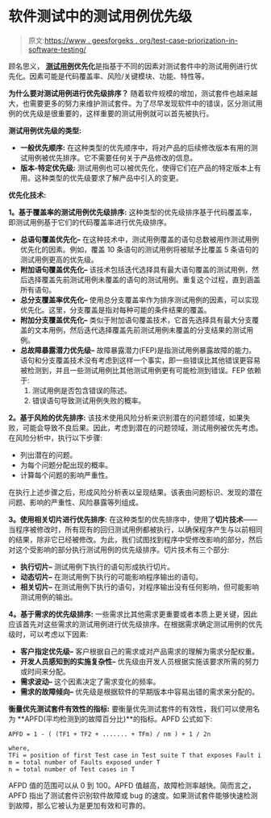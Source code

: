 # 软件测试中的测试用例优先级

> 原文:[https://www . geesforgeks . org/test-case-priorization-in-software-testing/](https://www.geeksforgeeks.org/test-case-prioritization-in-software-testing/)

顾名思义， **[测试用例](https://practice.geeksforgeeks.org/problems/what-are-test-cases-in-software-engineering)优先化**是指基于不同的因素对测试套件中的测试用例进行优先化。因素可能是代码覆盖率、风险/关键模块、功能、特性等。

**为什么要对测试用例进行优先级排序？**
随着软件规模的增加，测试套件也越来越大，也需要更多的努力来维护测试套件。为了尽早发现软件中的错误，区分测试用例的优先级是很重要的，这样重要的测试用例就可以首先被执行。

**测试用例优先级的类型:**

*   **一般优先顺序:**
    在这种类型的优先顺序中，将对产品的后续修改版本有用的测试用例被优先排序。它不需要任何关于产品修改的信息。
*   **版本-特定优先级:**
    测试用例也可以被优先化，使得它们在产品的特定版本上有用。这种类型的优先级要求了解产品中引入的变更。

**优先化技术:**

**1。基于覆盖率的测试用例优先级排序:**
这种类型的优先级排序基于代码覆盖率，即测试用例基于它们的代码覆盖率进行优先级排序。

*   **总语句覆盖优先化–**
    在这种技术中，测试用例覆盖的语句总数被用作测试用例优先化的因素。例如，覆盖 10 条语句的测试用例将被赋予比覆盖 5 条语句的测试用例更高的优先级。
*   **附加语句覆盖优先化–**
    该技术包括迭代选择具有最大语句覆盖的测试用例，然后选择覆盖先前测试用例未覆盖的语句的测试用例。重复这个过程，直到涵盖所有语句。
*   **总分支覆盖率优先化–**
    使用总分支覆盖率作为排序测试用例的因素，可以实现优先化。这里，分支覆盖是指对每种可能的条件结果的覆盖。
*   **附加分支覆盖优先化–**
    类似于附加语句覆盖技术，它首先选择具有最大分支覆盖的文本用例，然后迭代选择覆盖先前测试用例未覆盖的分支结果的测试用例。
*   **总故障暴露潜力优先级–**
    故障暴露潜力(FEP)是指测试用例暴露故障的能力。语句和分支覆盖技术没有考虑到这样一个事实，即一些错误比其他错误更容易被检测到，并且一些测试用例比其他测试用例更有可能检测到错误。FEP 依赖于:
    1.  测试用例是否包含错误的陈述。
    2.  错误语句导致测试用例失败的概率。

**2。基于风险的优先排序:**
该技术使用风险分析来识别潜在的问题领域，如果失败，可能会导致不良后果。因此，考虑到潜在的问题领域，测试用例被优先考虑。在风险分析中，执行以下步骤:

*   列出潜在的问题。
*   为每个问题分配出现的概率。
*   计算每个问题的影响严重性。

在执行上述步骤之后，形成风险分析表以呈现结果。该表由问题标识、发现的潜在问题、影响的严重性、风险暴露等列组成。

**3。使用相关切片进行优先排序:**
在这种类型的优先排序中，使用了**切片技术**——当程序被修改时，所有现有的回归测试用例都被执行，以确保程序产生与以前相同的结果，除非它已经被修改。为此，我们试图找到程序中受修改影响的部分，然后对这个受影响的部分执行测试用例的优先级排序。切片技术有三个部分:

*   **执行切片–**
    测试用例下执行的语句形成执行切片。
*   **动态切片–**
    在测试用例下执行的可能影响程序输出的语句。
*   **相关切片–**
    在测试用例下执行的语句，对程序输出没有任何影响，但可能影响测试用例的输出。

**4。基于需求的优先级排序:**
一些需求比其他需求更重要或者本质上更关键，因此应该首先对这些需求的测试用例进行优先级排序。在根据需求确定测试用例的优先级时，可以考虑以下因素:

*   **客户指定优先级–**
    客户根据自己的需求或对产品需求的理解为需求分配权重。
*   **开发人员感知到的实施复杂性–**
    优先级由开发人员根据实施该要求所需的努力或时间来分配。
*   **需求波动–**
    这个因素决定了需求变化的频率。
*   **需求的故障倾向–**
    优先级是根据软件的早期版本中容易出错的需求来分配的。

**衡量优先测试套件有效性的指标:**
要衡量优先测试套件的有效性，我们可以使用名为 **APFD(平均检测到的故障百分比)**的指标。APFD 公式如下:

```
APFD = 1 - ( (TF1 + TF2 + ....... + TFm) / nm ) + 1 / 2n

where, 
TFi = position of first Test case in Test suite T that exposes Fault i
m = total number of Faults exposed under T
n = total number of Test cases in T 
```

AFPD 值的范围可以从 0 到 100。APFD 值越高，故障检测率越快。简而言之，APFD 指出了测试套件识别软件故障或 bug 的速度。如果测试套件能够快速检测到故障，那么它被认为是更加有效和可靠的。